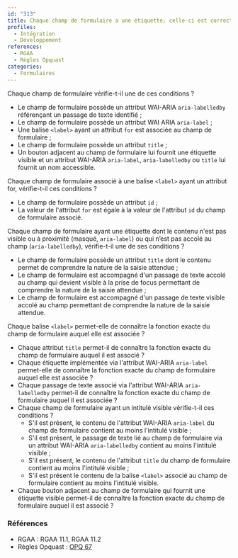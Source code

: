 ```yaml
---
id: "313"
title: Chaque champ de formulaire a une étiquette; celle-ci est correctement reliée au champ.
profiles:
  - Intégration
  - Développement
references:
  - RGAA
  - Règles Opquast
categories:
  - Formulaires
---
```


Chaque champ de formulaire vérifie-t-il une de ces conditions ?
* Le champ de formulaire possède un attribut WAI-ARIA `aria-labelledby` référençant un passage de texte identifié ;
* Le champ de formulaire possède un attribut WAI ARIA `aria-label` ;
* Une balise `<label>` ayant un attribut `for` est associée au champ de formulaire ;
* Le champ de formulaire possède un attribut `title` ;
* Un bouton adjacent au champ de formulaire lui fournit une étiquette visible et un attribut WAI-ARIA `aria-label`, `aria-labelledby` ou `title` lui fournit un nom accessible.

Chaque champ de formulaire associé à une balise `<label>` ayant un attribut for, vérifie-t-il ces conditions ?
* Le champ de formulaire possède un attribut `id` ;
* La valeur de l'attribut `for` est égale à la valeur de l'attribut `id` du champ de formulaire associé.

Chaque champ de formulaire ayant une étiquette dont le contenu n'est pas visible ou à proximité (masqué, `aria-label`) ou qui n’est pas accolé au champ (`aria-labelledby`), vérifie-t-il une de ses conditions ?
* Le champ de formulaire possède un attribut `title` dont le contenu permet de comprendre la nature de la saisie attendue ;
* Le champ de formulaire est accompagné d'un passage de texte accolé au champ qui devient visible à la prise de focus permettant de comprendre la nature de la saisie attendue ;
* Le champ de formulaire est accompagné d'un passage de texte visible accolé au champ permettant de comprendre la nature de la saisie attendue.

Chaque balise `<label>` permet-elle de connaître la fonction exacte du champ de formulaire auquel elle est associée ?
* Chaque attribut `title` permet-il de connaître la fonction exacte du champ de formulaire auquel il est associé ?
* Chaque étiquette implémentée via l'attribut WAI-ARIA `aria-label` permet-elle de connaître la fonction exacte du champ de formulaire auquel elle est associée ?
* Chaque passage de texte associé via l'attribut WAI-ARIA `aria-labelledby` permet-il de connaître la fonction exacte du champ de formulaire auquel il est associée ?
* Chaque champ de formulaire ayant un intitulé visible vérifie-t-il ces conditions ?
  * S'il est présent, le contenu de l'attribut WAI-ARIA `aria-label` du champ de formulaire contient au moins l'intitulé visible ;
  * S'il est présent, le passage de texte lié au champ de formulaire via un attribut WAI-ARIA `aria-labelledby` contient au moins l'intitulé visible ;
  * S'il est présent, le contenu de l'attribut `title` du champ de formulaire contient au moins l'intitulé visible ;
  * S'il est présent le contenu de la balise `<label>` associé au champ de formulaire contient au moins l'intitulé visible.
* Chaque bouton adjacent au champ de formulaire qui fournit une étiquette visible permet-il de connaître la fonction exacte du champ de formulaire auquel il est associé ?

### Références

*   RGAA : RGAA 11.1, RGAA 11.2
*   Règles Opquast : [OPQ 67](https://checklists.opquast.com/fr/assurance-qualite-web/chaque-champ-de-formulaire-est-associe-dans-le-code-source-a-une-etiquette-qui-lui-est-propre)
